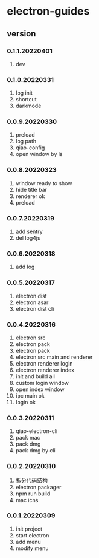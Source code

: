 # electron-guides

## version
### 0.1.1.20220401
1. dev

### 0.1.0.20220331
1. log init
2. shortcut
3. darkmode

### 0.0.9.20220330
1. preload
2. log path
3. qiao-config
4. open window by ls

### 0.0.8.20220323
1. window ready to show
2. hide title bar
3. renderer ok
4. preload

### 0.0.7.20220319
1. add sentry
2. del log4js

### 0.0.6.20220318
1. add log

### 0.0.5.20220317
1. electron dist
2. electron asar
3. electron dist cli

### 0.0.4.20220316
1. electron src
2. electron pack
3. electron pack
4. electron src main and renderer
5. electron renderer login
6. electron renderer index
7. init and build all
8. custom login window
9. open index window
10. ipc main ok
11. login ok

### 0.0.3.20220311
1. qiao-electron-cli
2. pack mac
3. pack dmg
4. pack dmg by cli

### 0.0.2.20220310
1. 拆分代码结构
2. electron packager
3. npm run build
4. mac icns

### 0.0.1.20220309
1. init project
2. start electron
3. add menu
4. modify menu

